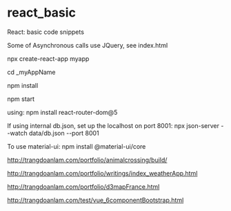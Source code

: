 # react_basic
React: basic code snippets

Some of Asynchronous calls use JQuery, see index.html

npx create-react-app myapp 

cd _myAppName 

npm install 

npm start 

using:
npm install react-router-dom@5


If using internal db.json, set up the localhost on port 8001:
npx json-server --watch data/db.json --port 8001


To use material-ui:
npm install @material-ui/core

http://trangdoanlam.com/portfolio/animalcrossing/build/
 
http://trangdoanlam.com/portfolio/writings/index_weatherApp.html
 
http://trangdoanlam.com/portfolio/d3mapFrance.html 
 
http://trangdoanlam.com/test/vue_6componentBootstrap.html 
